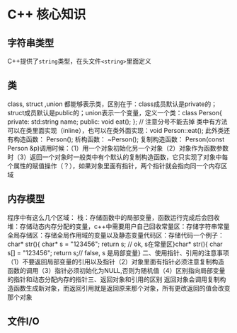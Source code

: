 # C++ 核心知识

## 字符串类型

C++提供了```string```类型，在头文件```<string>```里面定义

## 类

class, struct ,union 都能够表示类，区别在于：class成员默认是private的；struct成员默认是public的；union表示一个变量，定义一个类：class Person{    private:    std:string name;
    public:     void eat();
}; // 注意分号不能去掉
类中有方法可以在类里面实现（inline），也可以在类外面实现：void Person::eat();
此外类还有构造函数：
Person();
析构函数：
~Person();
复制构造函数：
Person(const Person &p)调用时候：（1）用一个对象初始化另一个对象（2）对象作为函数参数时（3）返回一个对象时一般类中有个默认的复制构造函数，它只实现了对象中每个属性的赋值操作（？），如果对象里面有指针，两个指针就会指向同一个内存区域

## 内存模型

程序中有这么几个区域：
栈：存储函数中的局部变量，函数运行完成后会回收堆：存储动态内存分配的变量，c++中需要用户自己回收常量区：存储字符串常量全局存储区：存储全局作用域的变量以及静态变量代码区：存储代码一个例子：char* str(){   char* s = "123456";   return s; // ok, s在常量区}char* str(){    char s[] = "123456";    return s;// false, s 是局部变量}
二、使用指针、引用的注意事项（1）不要返回局部变量的引用以及指针（2）对象里面有指针必须注意复制构造函数的调用（3）指针必须初始化为NULL,否则为随机值（4）区别指向局部变量的指针和动态分配内存的指针三、返回对象和引用的区别
返回对象会调用复制构造函数生成新对象，而返回引用就是返回原来那个对象，所有更改返回的值会改变那个对象

## 文件I/O



